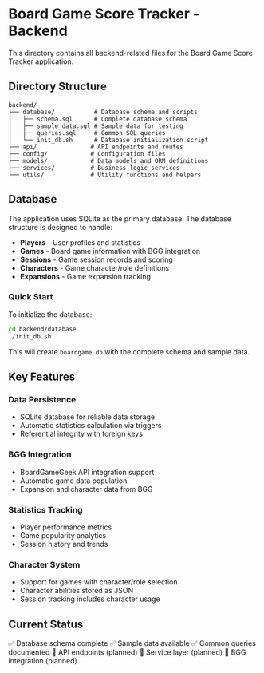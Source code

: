 # Board Game Score Tracker - Backend

This directory contains all backend-related files for the Board Game Score Tracker application.

## Directory Structure

```
backend/
├── database/           # Database schema and scripts
│   ├── schema.sql      # Complete database schema
│   ├── sample_data.sql # Sample data for testing
│   ├── queries.sql     # Common SQL queries
│   └── init_db.sh      # Database initialization script
├── api/               # API endpoints and routes
├── config/            # Configuration files
├── models/            # Data models and ORM definitions
├── services/          # Business logic services
└── utils/             # Utility functions and helpers
```

## Database

The application uses SQLite as the primary database. The database structure is designed to handle:

- **Players** - User profiles and statistics
- **Games** - Board game information with BGG integration
- **Sessions** - Game session records and scoring
- **Characters** - Game character/role definitions
- **Expansions** - Game expansion tracking

### Quick Start

To initialize the database:

```bash
cd backend/database
./init_db.sh
```

This will create `boardgame.db` with the complete schema and sample data.

## Key Features

### Data Persistence
- SQLite database for reliable data storage
- Automatic statistics calculation via triggers
- Referential integrity with foreign keys

### BGG Integration
- BoardGameGeek API integration support
- Automatic game data population
- Expansion and character data from BGG

### Statistics Tracking
- Player performance metrics
- Game popularity analytics
- Session history and trends

### Character System
- Support for games with character/role selection
- Character abilities stored as JSON
- Session tracking includes character usage

## Current Status

✅ Database schema complete
✅ Sample data available
✅ Common queries documented
🔄 API endpoints (planned)
🔄 Service layer (planned)
🔄 BGG integration (planned)
